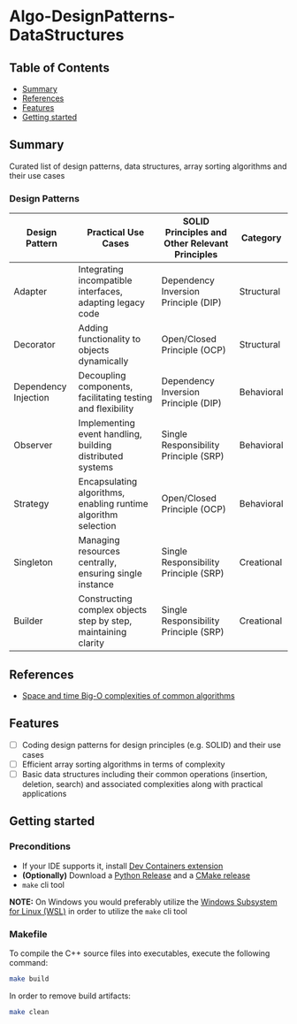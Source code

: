 # Algo-DesignPatterns-DataStructures

## Table of Contents

+ [Summary](#summary)
+ [References](#references)
+ [Features](#features)
+ [Getting started](#getting-started)

## Summary

Curated list of design patterns, data structures, array sorting algorithms and their use cases

### Design Patterns

| Design Pattern         | Practical Use Cases                                            | SOLID Principles and Other Relevant Principles           | Category    |
|------------------------|----------------------------------------------------------------|----------------------------------------------------------|-------------|
| Adapter                | Integrating incompatible interfaces, adapting legacy code      | Dependency Inversion Principle (DIP)                     | Structural  |
| Decorator              | Adding functionality to objects dynamically                    | Open/Closed Principle (OCP)                              | Structural  |
| Dependency Injection   | Decoupling components, facilitating testing and flexibility    | Dependency Inversion Principle (DIP)                     | Behavioral |
| Observer               | Implementing event handling, building distributed systems      | Single Responsibility Principle (SRP)                    | Behavioral |
| Strategy               | Encapsulating algorithms, enabling runtime algorithm selection | Open/Closed Principle (OCP)                              | Behavioral |
| Singleton              | Managing resources centrally, ensuring single instance         | Single Responsibility Principle (SRP)                    | Creational |
| Builder                | Constructing complex objects step by step, maintaining clarity | Single Responsibility Principle (SRP)                    | Creational |


## References

- [Space and time Big-O complexities of common algorithms](https://www.bigocheatsheet.com)

## Features

- [ ] Coding design patterns for design principles (e.g. SOLID) and their use cases
- [ ] Efficient array sorting algorithms in terms of complexity 
- [ ] Basic data structures including their common operations (insertion, deletion, search) and associated complexities along with practical applications

## Getting started

### Preconditions

- If your IDE supports it, install [Dev Containers extension](https://code.visualstudio.com/docs/devcontainers/containers)
- **(Optionally)** Download a [Python Release](https://www.python.org/downloads/) and a [CMake release](https://cmake.org/download/) 
- `make` cli tool

**NOTE:** On Windows you would preferably utilize the [Windows Subsystem for Linux (WSL)](https://learn.microsoft.com/en-us/windows/wsl/install) in order to utilize the `make` cli tool

### Makefile

To compile the C++ source files into executables, execute the following command:

```sh
make build
```

In order to remove build artifacts:

```sh
make clean
```
